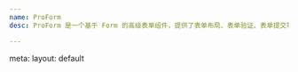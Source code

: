 ```yaml
---
name: ProForm
desc: ProForm 是一个基于 Form 的高级表单组件，提供了表单布局、表单验证、表单提交等常用的表单功能，可以帮助开发者快速构建表单界面。

---
```


<route lang="yaml">
meta:
  layout: default
</route>

<script setup lang="ts">
    import { NGrid, NGridItem } from 'naive-ui'
    import BaseProForm from '@/examples/ProForm/base.vue'
    import BaseProFormRaw from '@/examples/ProForm/base.vue?raw'
</script>

<NGrid :cols="2">
<NGridItem>
<Demo title="基本用法" :raw="BaseProFormRaw">
    <BaseProForm />
</Demo>
</NGridItem>
</NGrid>
